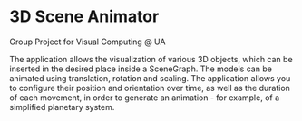 # 3D Scene Animator
Group Project for Visual Computing @ UA

 The application allows the visualization of various 3D objects,
 which can be inserted in the desired place inside a SceneGraph.
 The models can be animated using translation, rotation and scaling.
 The application allows you to configure their position and orientation over time, 
 as well as the duration of each movement, 
 in order to generate an animation - for example, of a simplified planetary system.
